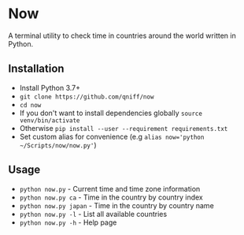 # Now
A terminal utility to check time in countries around the world written in Python.

## Installation
* Install Python 3.7+
* ```git clone https://github.com/qniff/now```
* ```cd now```
* If you don't want to install dependencies globally ```source venv/bin/activate```
* Otherwise ```pip install --user --requirement requirements.txt```
* Set custom alias for convenience (e.g ```alias now='python ~/Scripts/now/now.py'```)

## Usage
* ```python now.py``` - Current time and time zone information
* ```python now.py ca``` - Time in the country by country index
* ```python now.py japan``` - Time in the country by country name
* ```python now.py -l``` - List all available countries
* ```python now.py -h``` - Help page